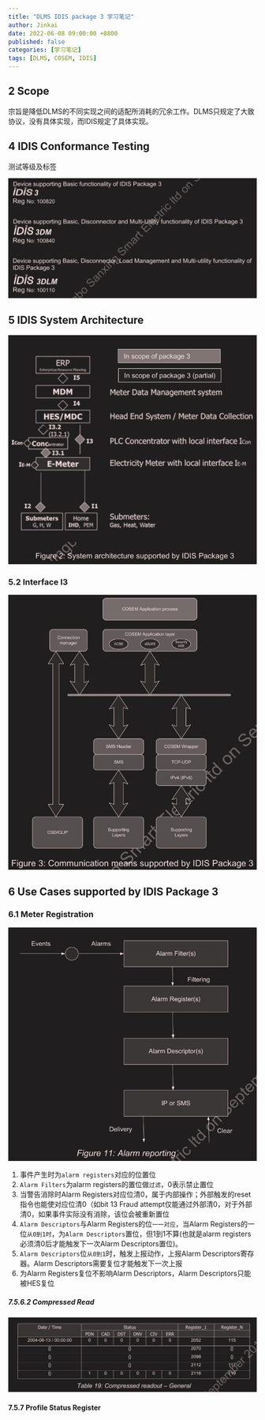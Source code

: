 ```yaml
---
title: "DLMS IDIS package 3 学习笔记"
author: Jinkai
date: 2022-06-08 09:00:00 +0800
published: false
categories: [学习笔记]
tags: [DLMS, COSEM, IDIS]
---
```


## 2 Scope

宗旨是降低DLMS的不同实现之间的适配所消耗的冗余工作。DLMS只规定了大致协议，没有具体实现，而IDIS规定了具体实现。

## 4 IDIS Conformance Testing

测试等级及标签

![idistestlabel](/assets/img/2022-06-08-dlms-idis/idistestlabel.jpg)

## 5 IDIS System Architecture

![F2](/assets/img/2022-06-08-dlms-idis/F2.jpg)

### 5.2 Interface I3

![F3](/assets/img/2022-06-08-dlms-idis/F3.jpg)

## 6 Use Cases supported by IDIS Package 3

### 6.1 Meter Registration

![F11](/assets/img/2022-06-08-dlms-idis/F11.jpg)

1. 事件产生时为`alarm registers`对应的位置位
2. `Alarm Filters`为alarm registers的置位做`过滤`，0表示禁止置位
3. 当警告消除时Alarm Registers对应位清0，属于内部操作；外部触发的reset指令也能使对应位清0（如bit 13 Fraud attempt仅能通过外部清0，对于外部清0，如果事件实际没有消除，该位会被重新置位
4. `Alarm Descriptors`与Alarm Registers的位`一一对应`，当Alarm Registers的一位`从0到1时`，为`Alarm Descriptors`置位，但1到1不算(也就是alarm registers必须清0后才能触发下一次Alarm Descriptors置位)。
5. `Alarm Descriptors`位`从0到1`时，触发上报动作，上报Alarm Descriptors寄存器。Alarm Descriptors需要复位才能触发下一次上报
6. 为Alarm Registers复位不影响Alarm Descriptors，Alarm Descriptors只能被HES复位

##### 7.5.6.2 Compressed Read

![T19](/assets/img/2022-06-08-dlms-idis/T19.jpg)

#### 7.5.7 Profile Status Register

